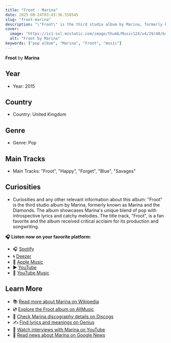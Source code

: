 ```yaml
---
title: "Froot - Marina"
date: 2025-08-24T03:43:36.556545
slug: "froot-marina"
description: "\"Froot\" is the third studio album by Marina, formerly known as Marina and the Diamonds."
cover:
  image: "https://is1-ssl.mzstatic.com/image/thumb/Music124/v4/29/48/b4/2948b4aa-460c-d8d9-4cf3-b0a25e433e87/dj.hnanvgmw.jpg/500x500bb.jpg"
  alt: "Froot by Marina"
keywords: ["pop album", "Marina", "Froot", "music"]
---
```


**Froot** by **Marina**

## Year
- Year: 2015
## Country
- Country: United Kingdom
## Genre
- Genre: Pop
## Main Tracks
- Main Tracks: "Froot", "Happy", "Forget", "Blue", "Savages"
## Curiosities
- Curiosities and any other relevant information about this album: "Froot" is the third studio album by Marina, formerly known as Marina and the Diamonds. The album showcases Marina's unique blend of pop with introspective lyrics and catchy melodies. The title track, "Froot", is a fan favorite and the album received critical acclaim for its production and songwriting.



**🎧 Listen now on your favorite platform:**

- 🎧 [Spotify](https://open.spotify.com/search/Froot%20Marina)
- 🌀 [Deezer](https://www.deezer.com/search/Froot%20Marina)
- 🍎 [Apple Music](https://music.apple.com/search?term=Froot%20Marina)
- ▶️ [YouTube](https://www.youtube.com/results?search_query=Froot%20Marina)
- 🎵 [YouTube Music](https://music.youtube.com/search?q=Froot%20Marina)

## Learn More

- 📚 [Read more about Marina on Wikipedia](https://en.wikipedia.org/wiki/Marina)
- 💿 [Explore the Froot album on AllMusic](https://www.allmusic.com/search/albums/Froot)
- 📀 [Check Marina discography details on Discogs](https://www.discogs.com/search/?q=Froot+Marina&type=all)
- ✍️ [Find lyrics and meanings on Genius](https://genius.com/search?q=Froot%20Marina)
- 🎤 [Watch interviews with Marina on YouTube](https://www.youtube.com/results?search_query=Marina+interview)
- 📰 [Read news about Marina on Google News](https://news.google.com/search?q=Marina)